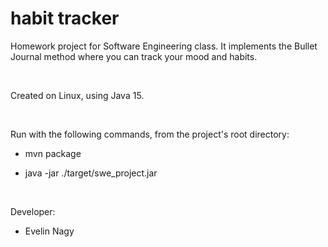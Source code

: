 # habit tracker
Homework project for Software Engineering class. It implements the Bullet Journal method where you can track your mood and habits.

&nbsp;

Created on Linux, using Java 15.

&nbsp;

Run with the following commands, from the project's root directory:

* mvn package

* java -jar ./target/swe_project.jar

&nbsp;


Developer:

- Evelin Nagy